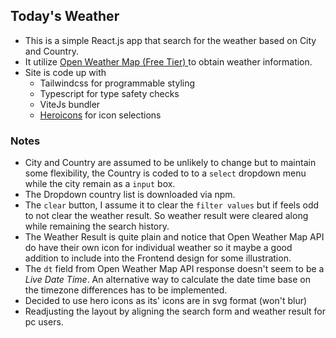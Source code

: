 ## Today's Weather

  - This is a simple React.js app that search for the weather based on City and Country.
  - It utilize [Open Weather Map (Free Tier) ](https://openweathermap.org/api) to obtain weather information.
  - Site is code up with 
	  - Tailwindcss for programmable styling
	  - Typescript for type safety checks
	  - ViteJs bundler
	  - [Heroicons](https://heroicons.com/) for icon selections

### Notes
- City and Country are assumed to be unlikely to change but to maintain some flexibility, the Country is coded to to a `select` dropdown menu while the city remain as a `input` box.
- The Dropdown country list is downloaded via npm.
- The `clear` button, I assume it to clear the `filter values` but if feels odd to not clear the weather result. So weather result were cleared along while remaining the search history.
- The Weather Result is quite plain and notice that Open Weather Map API do have their own icon for individual weather so it maybe a good addition to include into the Frontend design for some illustration.
- The `dt` field from Open Weather Map API response doesn't seem to be a *Live Date Time*. An alternative way to calculate the date time base on the timezone differences has to be implemented.
- Decided to use hero icons as its' icons are in svg format (won't blur)
- Readjusting the layout by aligning the search form and weather result for pc users.